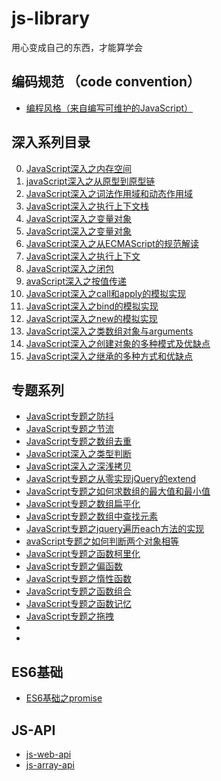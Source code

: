 # js-library
用心变成自己的东西，才能算学会

## 编码规范 （code convention）

- [编程风格（来自编写可维护的JavaScript）](https://github.com/iiicon/js-library/blob/master/documents/code-convention.md)

## 深入系列目录
0. [JavaScript深入之内存空间](https://github.com/iiicon/js-library/blob/master/demos/JavaScript%E6%B7%B1%E5%85%A5%E4%B9%8B%E5%86%85%E5%AD%98%E7%A9%BA%E9%97%B4.html)
1. [javaScript深入之从原型到原型链](https://github.com/iiicon/js-library/blob/master/demos/JavaScript%E6%B7%B1%E5%85%A5%E4%B9%8B%E4%BB%8E%E5%8E%9F%E5%9E%8B%E5%88%B0%E5%8E%9F%E5%9E%8B%E9%93%BE.html)
2. [JavaScript深入之词法作用域和动态作用域](https://github.com/iiicon/js-library/blob/master/demos/JavaScript%E6%B7%B1%E5%85%A5%E4%B9%8B%E8%AF%8D%E6%B3%95%E4%BD%9C%E7%94%A8%E5%9F%9F%E5%92%8C%E5%8A%A8%E6%80%81%E4%BD%9C%E7%94%A8%E5%9F%9F.html)
3. [JavaScript深入之执行上下文栈](https://github.com/iiicon/js-library/blob/master/demos/JavaScript%E6%B7%B1%E5%85%A5%E4%B9%8B%E6%89%A7%E8%A1%8C%E4%B8%8A%E4%B8%8B%E6%96%87%E6%A0%88.html)
4. [JavaScript深入之变量对象](https://github.com/iiicon/js-library/blob/master/demos/JavaScript%E6%B7%B1%E5%85%A5%E4%B9%8B%E5%8F%98%E9%87%8F%E5%AF%B9%E8%B1%A1.html)
5. [JavaScript深入之变量对象](https://github.com/iiicon/js-library/blob/master/demos/JavaScript%E6%B7%B1%E5%85%A5%E4%B9%8B%E4%BD%9C%E7%94%A8%E5%9F%9F%E9%93%BE.html)
6. [JavaScript深入之从ECMAScript的规范解读](https://github.com/iiicon/js-library/blob/master/demos/JavaScript%E6%B7%B1%E5%85%A5%E4%B9%8B%E4%BB%8EECMAScript%E7%9A%84%E8%A7%84%E8%8C%83%E8%A7%A3%E8%AF%BBthis.html)
7. [JavaScript深入之执行上下文](https://github.com/iiicon/js-library/blob/master/demos/JavaScript%E6%B7%B1%E5%85%A5%E4%B9%8B%E6%89%A7%E8%A1%8C%E4%B8%8A%E4%B8%8B%E6%96%87.html)
8. [JavaScript深入之闭包](https://github.com/iiicon/js-library/blob/master/demos/JavaScript%E6%B7%B1%E5%85%A5%E4%B9%8B%E9%97%AD%E5%8C%85.html)
9. [avaScript深入之按值传递](https://github.com/iiicon/js-library/blob/master/demos/JavaScript%E6%B7%B1%E5%85%A5%E4%B9%8B%E6%8C%89%E5%80%BC%E4%BC%A0%E9%80%92.html)
10. [JavaScript深入之call和apply的模拟实现](https://github.com/iiicon/js-library/blob/master/demos/JavaScript%E6%B7%B1%E5%85%A5%E4%B9%8Bcall%E5%92%8Capply%E7%9A%84%E6%A8%A1%E6%8B%9F%E5%AE%9E%E7%8E%B0.html)
11. [JavaScript深入之bind的模拟实现](https://github.com/iiicon/js-library/blob/master/demos/JavaScript%E6%B7%B1%E5%85%A5%E4%B9%8Bbind%E7%9A%84%E6%A8%A1%E6%8B%9F%E5%AE%9E%E7%8E%B0.html)
12. [JavaScript深入之new的模拟实现](https://github.com/iiicon/js-library/blob/master/demos/JavaScript%E6%B7%B1%E5%85%A5%E4%B9%8Bnew%E7%9A%84%E6%A8%A1%E6%8B%9F%E5%AE%9E%E7%8E%B0.html)
13. [JavaScript深入之类数组对象与arguments](https://github.com/iiicon/js-library/blob/master/demos/JavaScript%E6%B7%B1%E5%85%A5%E4%B9%8B%E7%B1%BB%E6%95%B0%E7%BB%84%E5%AF%B9%E8%B1%A1%E4%B8%8Earguments.html)
14. [JavaScript深入之创建对象的多种模式及优缺点](https://github.com/iiicon/js-library/blob/master/demos/JavaScript%E6%B7%B1%E5%85%A5%E4%B9%8B%E5%88%9B%E5%BB%BA%E5%AF%B9%E8%B1%A1%E7%9A%84%E5%A4%9A%E7%A7%8D%E6%A8%A1%E5%BC%8F%E5%8F%8A%E4%BC%98%E7%BC%BA%E7%82%B9.html)
15. [JavaScript深入之继承的多种方式和优缺点](https://github.com/iiicon/js-library/blob/master/demos/JavaScript%E6%B7%B1%E5%85%A5%E4%B9%8B%E7%BB%A7%E6%89%BF%E7%9A%84%E5%A4%9A%E7%A7%8D%E6%96%B9%E5%BC%8F%E5%92%8C%E4%BC%98%E7%BC%BA%E7%82%B9.html)

## 专题系列

- [JavaScript专题之防抖](https://github.com/iiicon/js-library/blob/master/demos/JavaScript%E4%B8%93%E9%A2%98%E4%B9%8B%E9%98%B2%E6%8A%96.html)
- [JavaScript专题之节流](https://github.com/iiicon/js-library/blob/master/demos/JavaScript%E4%B8%93%E9%A2%98%E4%B9%8B%E8%8A%82%E6%B5%81.html)
- [JavaScript专题之数组去重](https://github.com/iiicon/js-library/blob/master/demos/JavaScript%E4%B8%93%E9%A2%98%E4%B9%8B%E6%95%B0%E7%BB%84%E5%8E%BB%E9%87%8D.js)
- [JavaScript深入之类型判断](https://github.com/iiicon/js-library/blob/master/demos/JavaScript%E6%B7%B1%E5%85%A5%E4%B9%8B%E7%B1%BB%E5%9E%8B%E5%88%A4%E6%96%AD.html)
- [JavaScript深入之深浅拷贝](https://github.com/iiicon/js-library/blob/master/demos/JavaScript%E6%B7%B1%E5%85%A5%E4%B9%8B%E6%B7%B1%E6%B5%85%E6%8B%B7%E8%B4%9D.html)
- [JavaScript专题之从零实现jQuery的extend](https://github.com/iiicon/js-library/blob/master/demos/JavaScript%E4%B8%93%E9%A2%98%E4%B9%8B%E4%BB%8E%E9%9B%B6%E5%AE%9E%E7%8E%B0jQuery%E7%9A%84extend.html)
- [JavaScript专题之如何求数组的最大值和最小值](https://github.com/iiicon/js-library/blob/master/demos/JavaScript%E4%B8%93%E9%A2%98%E4%B9%8B%E5%A6%82%E4%BD%95%E6%B1%82%E6%95%B0%E7%BB%84%E7%9A%84%E6%9C%80%E5%A4%A7%E5%80%BC%E5%92%8C%E6%9C%80%E5%B0%8F%E5%80%BC.html)
- [JavaScript专题之数组扁平化](https://github.com/iiicon/js-library/blob/master/demos/JavaScript%E4%B8%93%E9%A2%98%E4%B9%8B%E6%95%B0%E7%BB%84%E6%89%81%E5%B9%B3%E5%8C%96.html)
- [JavaScript专题之数组中查找元素](https://github.com/iiicon/js-library/blob/master/demos/JavaScript%E4%B8%93%E9%A2%98%E4%B9%8B%E6%95%B0%E7%BB%84%E4%B8%AD%E6%9F%A5%E6%89%BE%E5%85%83%E7%B4%A0.html)
- [JavaScript专题之jquery遍历each方法的实现](https://github.com/iiicon/js-library/blob/master/demos/JavaScript%E4%B8%93%E9%A2%98%E4%B9%8Bjquery%E9%81%8D%E5%8E%86each%E6%96%B9%E6%B3%95%E7%9A%84%E5%AE%9E%E7%8E%B0.html)
- [avaScript专题之如何判断两个对象相等](https://github.com/iiicon/js-library/blob/master/demos/JavaScript%E4%B8%93%E9%A2%98%E4%B9%8B%E5%A6%82%E4%BD%95%E5%88%A4%E6%96%AD%E4%B8%A4%E4%B8%AA%E5%AF%B9%E8%B1%A1%E7%9B%B8%E7%AD%89.html)
- [JavaScript专题之函数柯里化](https://github.com/iiicon/js-library/blob/master/demos/JavaScript%E4%B8%93%E9%A2%98%E4%B9%8B%E5%87%BD%E6%95%B0%E6%9F%AF%E9%87%8C%E5%8C%96.html)
- [JavaScript专题之偏函数](https://github.com/iiicon/js-library/blob/master/demos/JavaScript%E4%B8%93%E9%A2%98%E4%B9%8B%E5%81%8F%E5%87%BD%E6%95%B0.html)
- [JavaScript专题之惰性函数](https://github.com/iiicon/js-library/blob/master/demos/JavaScript%E4%B9%8B%E6%83%B0%E6%80%A7%E5%87%BD%E6%95%B0.html)
- [JavaScript专题之函数组合](https://github.com/iiicon/js-library/blob/master/demos/JavaScript%E4%B9%8B%E5%87%BD%E6%95%B0%E7%BB%84%E5%90%88.html)
- [JavaScript专题之函数记忆](https://github.com/iiicon/js-library/blob/master/demos/JavaScript%E4%B9%8B%E5%87%BD%E6%95%B0%E8%AE%B0%E5%BF%86.html)
- [JavaScript专题之拖拽](https://github.com/iiicon/js-library/blob/master/demos/JavaScript%E4%B9%8B%E9%9D%A2%E5%90%91%E5%AF%B9%E8%B1%A1%E6%8B%96%E6%8B%BD.html)
- []()
- []()

## ES6基础
- [ES6基础之promise]()

## JS-API

- [js-web-api]()
- [js-array-api]()